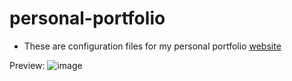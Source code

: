 # personal-portfolio

- These are configuration files for my personal portfolio [website]( https://micahondiwa.github.io/)

Preview: 
![image](https://user-images.githubusercontent.com/110167699/226162294-43f3bcee-bf6c-47b0-84ef-536be820e46a.png)

